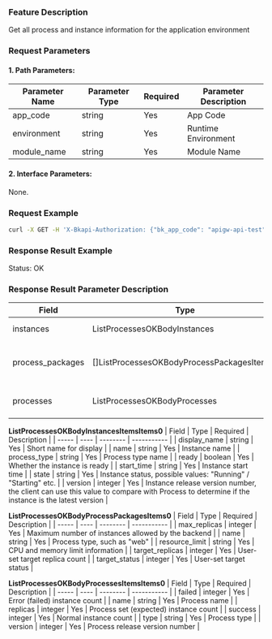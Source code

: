 ### Feature Description
Get all process and instance information for the application environment

### Request Parameters

#### 1. Path Parameters:

| Parameter Name | Parameter Type | Required | Parameter Description |
| -------------- | -------------- | -------- | -------------------- |
| app_code       | string         | Yes      | App Code            |
| environment    | string         | Yes      | Runtime Environment |
| module_name    | string         | Yes      | Module Name         |

#### 2. Interface Parameters:
None.

### Request Example
```bash
curl -X GET -H 'X-Bkapi-Authorization: {"bk_app_code": "apigw-api-test", "bk_app_secret": "***", "bk_ticket": "***"}' --insecure https://bkapi.example.com/api/bkpaas3/prod/bkapps/applications/appid1/modules/default/envs/prod/processes/list/
```

### Response Result Example
Status: OK

### Response Result Parameter Description

| Field | Type | Required | Description |
| ----- | ---- | -------- | ----------- |
| instances | ListProcessesOKBodyInstances | Yes | All instance statuses |
| process_packages | []ListProcessesOKBodyProcessPackagesItems0 | Yes | Process configuration status on the platform |
| processes | ListProcessesOKBodyProcesses | Yes | Current process status |

**ListProcessesOKBodyInstancesItemsItems0**
| Field | Type | Required | Description |
| ----- | ---- | -------- | ----------- |
| display_name | string | Yes | Short name for display |
| name | string | Yes | Instance name |
| process_type | string | Yes | Process type name |
| ready | boolean | Yes | Whether the instance is ready |
| start_time | string | Yes | Instance start time |
| state | string | Yes | Instance status, possible values: "Running" / "Starting" etc. |
| version | integer | Yes | Instance release version number, the client can use this value to compare with Process to determine if the instance is the latest version |

**ListProcessesOKBodyProcessPackagesItems0**
| Field | Type | Required | Description |
| ----- | ---- | -------- | ----------- |
| max_replicas | integer | Yes | Maximum number of instances allowed by the backend |
| name | string | Yes | Process type, such as "web" |
| resource_limit | string | Yes | CPU and memory limit information |
| target_replicas | integer | Yes | User-set target replica count |
| target_status | integer | Yes | User-set target status |

**ListProcessesOKBodyProcessesItemsItems0**
| Field | Type | Required | Description |
| ----- | ---- | -------- | ----------- |
| failed | integer | Yes | Error (failed) instance count |
| name | string | Yes | Process name |
| replicas | integer | Yes | Process set (expected) instance count |
| success | integer | Yes | Normal instance count |
| type | string | Yes | Process type |
| version | integer | Yes | Process release version number |